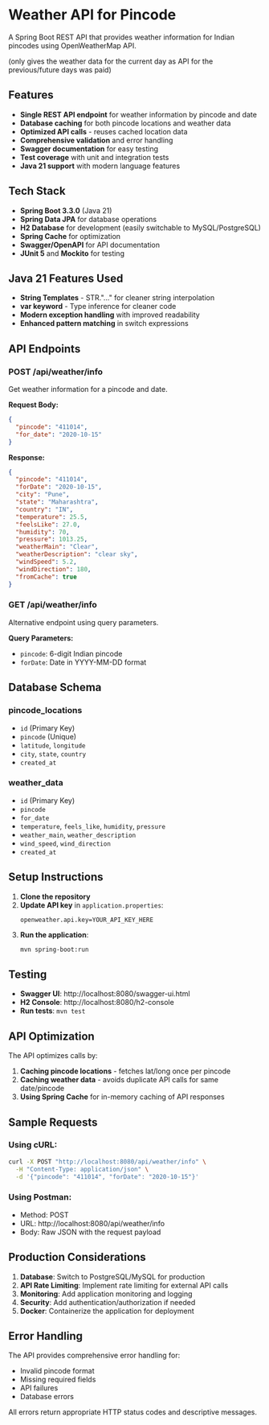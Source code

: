 # Weather API for Pincode

A Spring Boot REST API that provides weather information for Indian pincodes using OpenWeatherMap API.

(only gives the weather data for the current day as API for the previous/future days was paid)
## Features

- **Single REST API endpoint** for weather information by pincode and date
- **Database caching** for both pincode locations and weather data
- **Optimized API calls** - reuses cached location data
- **Comprehensive validation** and error handling
- **Swagger documentation** for easy testing
- **Test coverage** with unit and integration tests
- **Java 21 support** with modern language features

## Tech Stack

- **Spring Boot 3.3.0** (Java 21)
- **Spring Data JPA** for database operations
- **H2 Database** for development (easily switchable to MySQL/PostgreSQL)
- **Spring Cache** for optimization
- **Swagger/OpenAPI** for API documentation
- **JUnit 5** and **Mockito** for testing

## Java 21 Features Used

- **String Templates** - STR."..." for cleaner string interpolation
- **var keyword** - Type inference for cleaner code
- **Modern exception handling** with improved readability
- **Enhanced pattern matching** in switch expressions

## API Endpoints

### POST /api/weather/info
Get weather information for a pincode and date.

**Request Body:**
```json
{
  "pincode": "411014",
  "for_date": "2020-10-15"
}
```

**Response:**
```json
{
  "pincode": "411014",
  "forDate": "2020-10-15",
  "city": "Pune",
  "state": "Maharashtra",
  "country": "IN",
  "temperature": 25.5,
  "feelsLike": 27.0,
  "humidity": 70,
  "pressure": 1013.25,
  "weatherMain": "Clear",
  "weatherDescription": "clear sky",
  "windSpeed": 5.2,
  "windDirection": 180,
  "fromCache": true
}
```

### GET /api/weather/info
Alternative endpoint using query parameters.

**Query Parameters:**
- `pincode`: 6-digit Indian pincode
- `forDate`: Date in YYYY-MM-DD format

## Database Schema

### pincode_locations
- `id` (Primary Key)
- `pincode` (Unique)
- `latitude`, `longitude`
- `city`, `state`, `country`
- `created_at`

### weather_data
- `id` (Primary Key)
- `pincode`
- `for_date`
- `temperature`, `feels_like`, `humidity`, `pressure`
- `weather_main`, `weather_description`
- `wind_speed`, `wind_direction`
- `created_at`

## Setup Instructions

1. **Clone the repository**
2. **Update API key** in `application.properties`:
   ```properties
   openweather.api.key=YOUR_API_KEY_HERE
   ```
3. **Run the application**:
   ```bash
   mvn spring-boot:run
   ```

## Testing

- **Swagger UI**: http://localhost:8080/swagger-ui.html
- **H2 Console**: http://localhost:8080/h2-console
- **Run tests**: `mvn test`

## API Optimization

The API optimizes calls by:
1. **Caching pincode locations** - fetches lat/long once per pincode
2. **Caching weather data** - avoids duplicate API calls for same date/pincode
3. **Using Spring Cache** for in-memory caching of API responses

## Sample Requests

### Using cURL:
```bash
curl -X POST "http://localhost:8080/api/weather/info" \
  -H "Content-Type: application/json" \
  -d '{"pincode": "411014", "forDate": "2020-10-15"}'
```

### Using Postman:
- Method: POST
- URL: http://localhost:8080/api/weather/info
- Body: Raw JSON with the request payload

## Production Considerations

1. **Database**: Switch to PostgreSQL/MySQL for production
2. **API Rate Limiting**: Implement rate limiting for external API calls
3. **Monitoring**: Add application monitoring and logging
4. **Security**: Add authentication/authorization if needed
5. **Docker**: Containerize the application for deployment

## Error Handling

The API provides comprehensive error handling for:
- Invalid pincode format
- Missing required fields
- API failures
- Database errors

All errors return appropriate HTTP status codes and descriptive messages.
